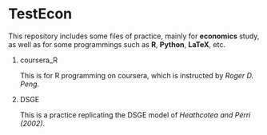 TestEcon
=========

This repository includes some files of practice, mainly for **economics** study, as well as for some programmings such as **R**, **Python**, **LaTeX**, etc. 

1. coursera_R
   
   This is for R programming on coursera, which is instructed by *Roger D. Peng*. 

2. DSGE
   
   This is a practice replicating the DSGE model of *Heathcotea and Perri (2002)*.


   

